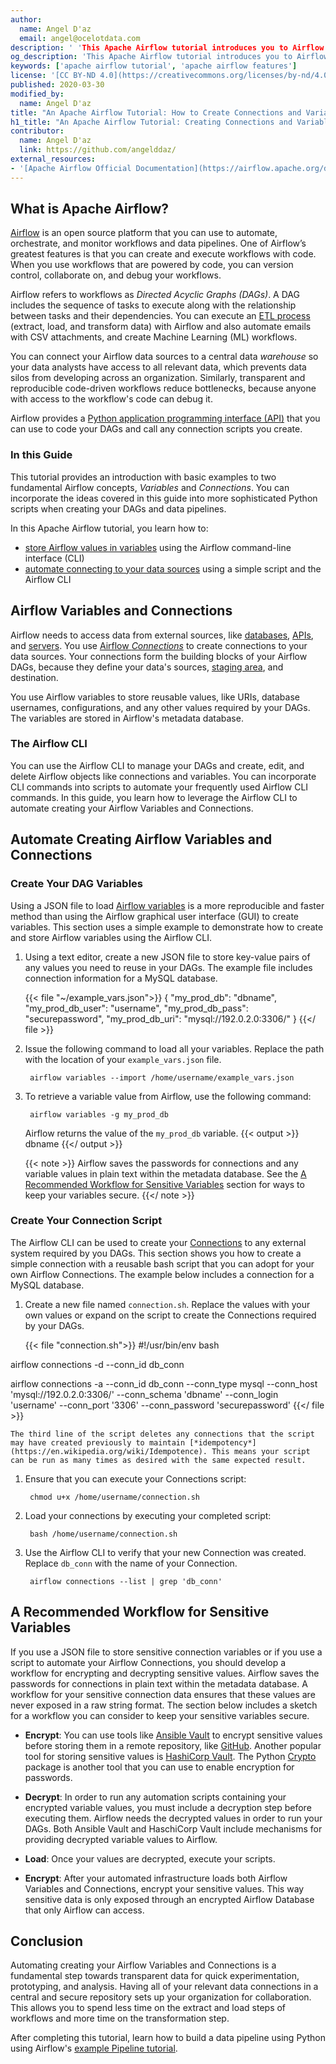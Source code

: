 ```yaml
---
author:
  name: Angel D'az
  email: angel@ocelotdata.com
description: ' 'This Apache Airflow tutorial introduces you to Airflow Variables and Connections. You also learn how to use the Airflow CLI to quickly create variables that you can encrypt and source control. Similarly, the tutorial provides a basic example for creating Connections using a Bash script and the Airflow CLI. These two examples can be incorporated into your Airflow data pipelines using Python.'
og_description: 'This Apache Airflow tutorial introduces you to Airflow Variables and Connections. You also learn how to use the Airflow CLI to quickly create variables that you can encrypt and source control. Similarly, the tutorial provides a basic example for creating Connections using a Bash script and the Airflow CLI. These two examples can be incorporated into your Airflow data pipelines using Python.'
keywords: ['apache airflow tutorial', 'apache airflow features']
license: '[CC BY-ND 4.0](https://creativecommons.org/licenses/by-nd/4.0)'
published: 2020-03-30
modified_by:
  name: Angel D'az
title: "An Apache Airflow Tutorial: How to Create Connections and Variables"
h1_title: "An Apache Airflow Tutorial: Creating Connections and Variables"
contributor:
  name: Angel D'az
  link: https://github.com/angelddaz/
external_resources:
- '[Apache Airflow Official Documentation](https://airflow.apache.org/docs/stable/)'
---
```


## What is Apache Airflow?
[Airflow](https://airflow.apache.org/) is an open source platform that you can use to automate, orchestrate, and monitor workflows and data pipelines. One of Airflow’s greatest features is that you can create and execute workflows with code. When you use workflows that are powered by code, you can version control, collaborate on, and debug your workflows.

Airflow refers to workflows as *Directed Acyclic Graphs (DAGs)*. A DAG includes the sequence of tasks to execute along with the relationship between tasks and their dependencies. You can execute an [ETL process](https://en.wikipedia.org/wiki/Extract,_transform,_load) (extract, load, and transform data) with Airflow and also automate emails with CSV attachments, and create Machine Learning (ML) workflows.

You can connect your Airflow data sources to a central data *warehouse* so your data analysts have access to all relevant data, which prevents data silos from developing across an organization. Similarly, transparent and reproducible code-driven workflows reduce bottlenecks, because anyone with access to the workflow's code can debug it.

Airflow provides a [Python application programming interface (API)](https://airflow.apache.org/docs/stable/_api/index.html) that you can use to code your DAGs and call any connection scripts you create.

### In this Guide

This tutorial provides an introduction with basic examples to two fundamental Airflow concepts, *Variables* and *Connections*. You can incorporate the ideas covered in this guide into more sophisticated Python scripts when creating your DAGs and data pipelines.

In this Apache Airflow tutorial, you learn how to:

- [store Airflow values in variables](#create-your-dag-variables) using the Airflow command-line interface (CLI)
- [automate connecting to your data sources](#create-your-connection-script) using a simple script and the Airflow CLI

## Airflow Variables and Connections

Airflow needs to access data from external sources, like [databases](https://www.linode.com/blog/one-click-apps/new-web-development-and-database-one-click-apps/), [APIs](https://developers.linode.com/api/v4), and [servers](https://www.linode.com/products/shared/). You use [Airflow *Connections*](https://airflow.apache.org/docs/stable/howto/connection/index.html) to create connections to your data sources. Your connections form the building blocks of your Airflow DAGs, because they define your data's sources, [staging area](https://airflow.apache.org/docs/stable/best-practices.html#staging-environment), and destination.

You use Airflow variables to store reusable values, like URIs, database usernames, configurations, and any other values required by your DAGs. The variables are stored in Airflow's metadata database.

### The Airflow CLI

You can use the Airflow CLI to manage your DAGs and create, edit, and delete Airflow objects like connections and variables. You can incorporate CLI commands into scripts to automate your frequently used Airflow CLI commands. In this guide, you learn how to leverage the Airflow CLI to automate creating your Airflow Variables and Connections.

## Automate Creating Airflow Variables and Connections

### Create Your DAG Variables

Using a JSON file to load [Airflow variables](https://airflow.apache.org/docs/stable/concepts.html#variables) is a more reproducible and faster method than using the Airflow graphical user interface (GUI) to create variables. This section uses a simple example to demonstrate how to create and store Airflow variables using the Airflow CLI.

1. Using a text editor, create a new JSON file to store key-value pairs of any values you need to reuse in your DAGs. The example file includes connection information for a MySQL database.

    {{< file "~/example_vars.json">}}
{
    "my_prod_db": "dbname",
    "my_prod_db_user": "username",
    "my_prod_db_pass": "securepassword",
    "my_prod_db_uri": "mysql://192.0.2.0:3306/"
}
    {{</ file >}}


1. Issue the following command to load all your variables. Replace the path with the location of your `example_vars.json` file.

        airflow variables --import /home/username/example_vars.json

1. To retrieve a variable value from Airflow, use the following command:

        airflow variables -g my_prod_db

    Airflow returns the value of the `my_prod_db` variable.
    {{< output >}}
dbname
    {{</ output >}}

    {{< note >}}
Airflow saves the passwords for connections and any variable values in plain text within the metadata database. See the [A Recommended Workflow for Sensitive Variables](#a-recommended-workflow-for-sensitive-variables) section for ways to keep your variables secure.
    {{</ note >}}

### Create Your Connection Script

The Airflow CLI can be used to create your [Connections](https://airflow.apache.org/docs/stable/howto/connection/index.html) to any external system required by you DAGs. This section shows you how to create a simple connection with a reusable bash script that you can adopt for your own Airflow Connections. The example below includes a connection for a MySQL database.

1. Create a new file named `connection.sh`. Replace the values with your own values or expand on the script to create the Connections required by your DAGs.

    {{< file "connection.sh">}}
#!/usr/bin/env bash

airflow connections -d --conn_id db_conn

airflow connections -a --conn_id db_conn --conn_type mysql --conn_host 'mysql://192.0.2.0:3306/' --conn_schema 'dbname' --conn_login 'username' --conn_port '3306' --conn_password 'securepassword'
    {{</ file >}}

    The third line of the script deletes any connections that the script may have created previously to maintain [*idempotency*](https://en.wikipedia.org/wiki/Idempotence). This means your script can be run as many times as desired with the same expected result.

1. Ensure that you can execute your Connections script:

        chmod u+x /home/username/connection.sh

1. Load your connections by executing your completed script:

        bash /home/username/connection.sh

1. Use the Airflow CLI to verify that your new Connection was created. Replace `db_conn` with the name of your Connection.

        airflow connections --list | grep 'db_conn'

## A Recommended Workflow for Sensitive Variables

 If you use a JSON file to store sensitive connection variables or if you use a script to automate your Airflow Connections, you should develop a workflow for encrypting and decrypting sensitive values. Airflow saves the passwords for connections in plain text within the metadata database. A workflow for your sensitive connection data ensures that these values are never exposed in a raw string format. The section below includes a sketch for a workflow you can consider to keep your sensitive variables secure.

- **Encrypt**: You can use tools like [Ansible Vault](https://docs.ansible.com/ansible/latest/user_guide/vault.html) to encrypt sensitive values before storing them in a remote repository, like [GitHub](https://github.com/). Another popular tool for storing sensitive values is [HashiCorp Vault](https://www.vaultproject.io/). The Python [Crypto](https://airflow.apache.org/docs/stable/howto/secure-connections.html#securing-connections) package is another tool that you can use to enable encryption for passwords.

- **Decrypt**: In order to run any automation scripts containing your encrypted variable values, you must include a decryption step before executing them. Airflow needs the decrypted values in order to run your DAGs. Both Ansible Vault and HaschiCorp Vault include mechanisms for providing decrypted variable values to Airflow.

- **Load**: Once your values are decrypted, execute your scripts.

- **Encrypt**: After your automated infrastructure loads both Airflow Variables and Connections, encrypt your sensitive values. This way sensitive data is only exposed through an encrypted Airflow Database that only Airflow can access.

## Conclusion

Automating creating your Airflow Variables and Connections is a fundamental step towards transparent data for quick experimentation, prototyping, and analysis. Having all of your relevant data connections in a central and secure repository sets up your organization for collaboration. This allows you to spend less time on the extract and load steps of workflows and more time on the transformation step.

After completing this tutorial, learn how to build a data pipeline using Python using Airflow's [example Pipeline tutorial](https://airflow.apache.org/docs/stable/tutorial.html).

